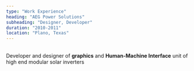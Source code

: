 ```yaml
---
type: "Work Experience"
heading: "AEG Power Solutions"
subheading: "Designer, Developer"
duration: "2010-2011"
location: "Plano, Texas"
---
```


<br>Developer and designer of **graphics** and **Human-Machine Interface** unit of high end modular solar inverters
